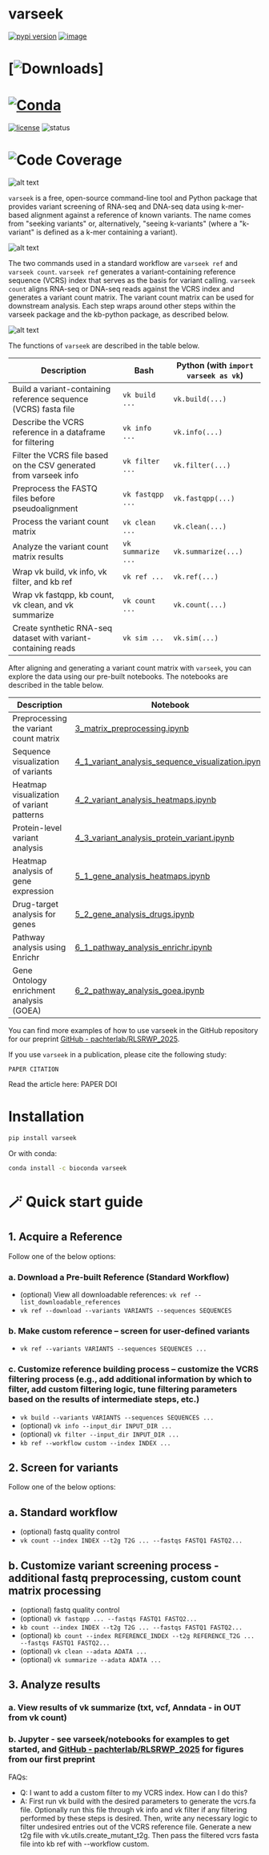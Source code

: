 # varseek
[![pypi version](https://img.shields.io/pypi/v/varseek)](https://pypi.org/project/varseek)
[![image](https://anaconda.org/bioconda/varseek/badges/version.svg)](https://anaconda.org/bioconda/varseek)
# [![Downloads](https://static.pepy.tech/personalized-badge/varseek?period=total&units=international_system&left_color=grey&right_color=brightgreen&left_text=downloads)]
# [![Conda](https://img.shields.io/conda/dn/bioconda/varseek?logo=Anaconda)](https://anaconda.org/bioconda/varseek)
[![license](https://img.shields.io/pypi/l/varseek)](LICENSE)
![status](https://github.com/pachterlab/varseek/actions/workflows/ci.yml/badge.svg)
# ![Code Coverage](https://img.shields.io/badge/Coverage-83%25-green.svg)

![alt text](https://github.com/pachterlab/varseek/blob/main/figures/logo.png?raw=true)

`varseek` is a free, open-source command-line tool and Python package that provides variant screening of RNA-seq and DNA-seq data using k-mer-based alignment against a reference of known variants. The name comes from "seeking variants" or, alternatively, "seeing k-variants" (where a "k-variant" is defined as a k-mer containing a variant).
  
![alt text](https://github.com/pachterlab/varseek/blob/main/figures/varseek_overview_simple.png?raw=true)

The two commands used in a standard workflow are `varseek ref` and `varseek count`. `varseek ref` generates a variant-containing reference sequence (VCRS) index that serves as the basis for variant calling. `varseek count` aligns RNA-seq or DNA-seq reads against the VCRS index and generates a variant count matrix. The variant count matrix can be used for downstream analysis. Each step wraps around other steps within the varseek package and the kb-python package, as described below.

![alt text](https://github.com/pachterlab/varseek/blob/main/figures/varseek_overview.png?raw=true)

The functions of `varseek` are described in the table below.

| Description                                                       | Bash              | Python (with `import varseek as vk`) |
|-------------------------------------------------------------------|-------------------|--------------------------------------|
| Build a variant-containing reference sequence (VCRS) fasta file   | `vk build ...`    | `vk.build(...)`                      |
| Describe the VCRS reference in a dataframe for filtering          | `vk info ...`     | `vk.info(...)`                       |
| Filter the VCRS file based on the CSV generated from varseek info | `vk filter ...`   | `vk.filter(...)`                     |
| Preprocess the FASTQ files before pseudoalignment                 | `vk fastqpp ...`  | `vk.fastqpp(...)`                    |
| Process the variant count matrix                                  | `vk clean ...`    | `vk.clean(...)`                      |
| Analyze the variant count matrix results                          | `vk summarize ...`| `vk.summarize(...)`                  |
| Wrap vk build, vk info, vk filter, and kb ref                     | `vk ref ...`      | `vk.ref(...)`                        |
| Wrap vk fastqpp, kb count, vk clean, and vk summarize             | `vk count ...`    | `vk.count(...)`                      |
| Create synthetic RNA-seq dataset with variant-containing reads    | `vk sim ...`      | `vk.sim(...)`                        |

After aligning and generating a variant count matrix with `varseek`, you can explore the data using our pre-built notebooks. The notebooks are described in the table below.

| Description                                   | Notebook                                                                 |
|-----------------------------------------------|--------------------------------------------------------------------------------------|
| Preprocessing the variant count matrix        | [3_matrix_preprocessing.ipynb](./3_matrix_preprocessing.ipynb)                       |
| Sequence visualization of variants            | [4_1_variant_analysis_sequence_visualization.ipynb](./4_1_variant_analysis_sequence_visualization.ipynb) |
| Heatmap visualization of variant patterns     | [4_2_variant_analysis_heatmaps.ipynb](./4_2_variant_analysis_heatmaps.ipynb)       |
| Protein-level variant analysis                | [4_3_variant_analysis_protein_variant.ipynb](./4_3_variant_analysis_protein_variant.ipynb) |
| Heatmap analysis of gene expression           | [5_1_gene_analysis_heatmaps.ipynb](./5_1_gene_analysis_heatmaps.ipynb)               |
| Drug-target analysis for genes                | [5_2_gene_analysis_drugs.ipynb](./5_2_gene_analysis_drugs.ipynb)                     |
| Pathway analysis using Enrichr                | [6_1_pathway_analysis_enrichr.ipynb](./6_1_pathway_analysis_enrichr.ipynb)           |
| Gene Ontology enrichment analysis (GOEA)      | [6_2_pathway_analysis_goea.ipynb](./6_2_pathway_analysis_goea.ipynb)                 |

You can find more examples of how to use varseek in the GitHub repository for our preprint [GitHub - pachterlab/RLSRWP_2025](https://github.com/pachterlab/RLSRWP_2025.git).

    
If you use `varseek` in a publication, please cite the following study:    
```
PAPER CITATION
```
Read the article here: PAPER DOI  

# Installation
```bash
pip install varseek
```
Or with conda:
```bash
conda install -c bioconda varseek
```

# 🪄 Quick start guide
## 1. Acquire a Reference

Follow one of the below options:

### a. Download a Pre-built Reference (Standard Workflow)
- (optional) View all downloadable references: `vk ref --list_downloadable_references`
- `vk ref --download --variants VARIANTS --sequences SEQUENCES`

### b. Make custom reference – screen for user-defined variants
- `vk ref --variants VARIANTS --sequences SEQUENCES ...`

### c. Customize reference building process – customize the VCRS filtering process (e.g., add additional information by which to filter, add custom filtering logic, tune filtering parameters based on the results of intermediate steps, etc.)
- `vk build --variants VARIANTS --sequences SEQUENCES ...`
- (optional) `vk info --input_dir INPUT_DIR ...`
- (optional) `vk filter --input_dir INPUT_DIR ...`
- `kb ref --workflow custom --index INDEX ...`


## 2. Screen for variants

Follow one of the below options:

## a. Standard workflow
- (optional) fastq quality control
- `vk count --index INDEX --t2g T2G ... --fastqs FASTQ1 FASTQ2...`

## b. Customize variant screening process - additional fastq preprocessing, custom count matrix processing
- (optional) fastq quality control
- (optional) `vk fastqpp ... --fastqs FASTQ1 FASTQ2...`
- `kb count --index INDEX --t2g T2G ... --fastqs FASTQ1 FASTQ2...`
- (optional) `kb count --index REFERENCE_INDEX --t2g REFERENCE_T2G ... --fastqs FASTQ1 FASTQ2...`
- (optional) `vk clean --adata ADATA ...`
- (optional) `vk summarize --adata ADATA ...`


## 3. Analyze results
### a. View results of vk summarize (txt, vcf, Anndata - in OUT from vk count)
### b. Jupyter - see varseek/notebooks for examples to get started, and [GitHub - pachterlab/RLSRWP_2025](https://github.com/pachterlab/RLSRWP_2025.git) for figures from our first preprint




FAQs:
- Q: I want to add a custom filter to my VCRS index. How can I do this?
- A: First run vk build with the desired parameters to generate the vcrs.fa file. Optionally run this file through vk info and vk filter if any filtering performed by these steps is desired. Then, write any necessary logic to filter undesired entries out of the VCRS reference file. Generate a new t2g file with vk.utils.create_mutant_t2g. Then pass the filtered vcrs fasta file into kb ref with --workflow custom.
